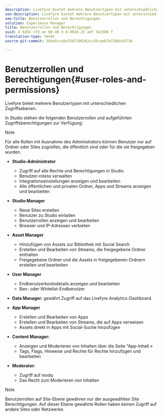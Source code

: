 ```yaml
---
description: Livefyre bietet mehrere Benutzertypen mit unterschiedlichen Zugriffsebenen.
seo-description: Livefyre bietet mehrere Benutzertypen mit unterschiedlichen Zugriffsebenen.
seo-title: Benutzerrollen und Berechtigungen
solution: Experience Manager
title: Benutzerrollen und Berechtigungen
uuid: d 9261 cfd-ae 60-40 d 8-9816-25 aef 541506 f
translation-type: tm+mt
source-git-commit: 30aa5cce5e7567208362cc35caeb7b7260c42f3b

---
```



# Benutzerrollen und Berechtigungen{#user-roles-and-permissions}

Livefyre bietet mehrere Benutzertypen mit unterschiedlichen Zugriffsebenen.

In Studio stehen die folgenden Benutzerrollen und aufgeführten Zugriffsberechtigungen zur Verfügung:

>[!NOTE]
>
>Für alle Rollen mit Ausnahme des Administrators können Benutzer nur auf Ordner oder Sites zugreifen, die öffentlich sind oder für die sie freigegeben wurden.

* **Studio-Administrator**
   * Zugriff auf alle Rechte und Berechtigungen in Studio
   * Benutzer-roless verwalten
   * Integrationseinstellungen anzeigen und bearbeiten
   * Alle öffentlichen und privaten Ordner, Apps und Streams anzeigen und bearbeiten

* **Studio Manager**
   * Neue Sites erstellen
   * Benutzer zu Studio einladen
   * Benutzerrollen anzeigen und bearbeiten
   * Browser und IP-Adressen verbieten

* **Asset Manager**
   * Hinzufügen von Assets zur Bibliothek mit Social Search
   * Erstellen und Bearbeiten von Streams, die freigegebene Ordner enthalten
   * Freigegebene Ordner und die Assets in freigegebenen Ordnern erstellen und bearbeiten

* **User Manager**
   * Endbenutzerkontodetails anzeigen und bearbeiten
   * Ban- oder Whitelist-Endbenutzer

* **Data Manager:** gewährt Zugriff auf das Livefyre Analytics-Dashboard.
* **App Manager**
   * Erstellen und Bearbeiten von Apps
   * Erstellen und Bearbeiten von Streams, die auf Apps verweisen
   * Assets direkt in Apps mit Social-Suche hinzufügen

* **Content Manager:**
   * Anzeigen und Moderieren von Inhalten über die Seite "App-Inhalt «
   * Tags, Flags, Hinweise und Rechte für Rechte hinzufügen und bearbeiten

* **Moderator:**
   * Zugriff auf modq
   * Das Recht zum Moderieren von Inhalten

>[!NOTE]
>
>Benutzerrollen auf Site-Ebene gewähren nur der ausgewählten Site Berechtigungen. Auf dieser Ebene gewährte Rollen haben keinen Zugriff auf andere Sites oder Netzwerke.
